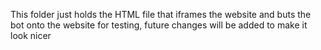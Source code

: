 This folder just holds the HTML file that iframes the website and buts the bot onto the website for testing, future changes will be added to make it look nicer

